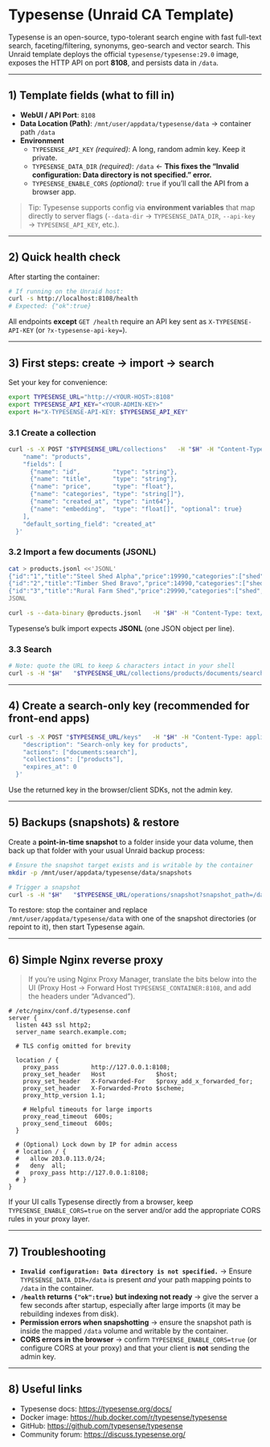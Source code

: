 # Typesense (Unraid CA Template)

Typesense is an open-source, typo-tolerant search engine with fast full-text search, faceting/filtering, synonyms, geo-search and vector search. This Unraid template deploys the official `typesense/typesense:29.0` image, exposes the HTTP API on port **8108**, and persists data in `/data`.

---

## 1) Template fields (what to fill in)

- **WebUI / API Port**: `8108`
- **Data Location (Path)**: `/mnt/user/appdata/typesense/data` → container path `/data`
- **Environment**
  - `TYPESENSE_API_KEY` *(required)*: A long, random admin key. Keep it private.
  - `TYPESENSE_DATA_DIR` *(required)*: `/data`  ← **This fixes the “Invalid configuration: Data directory is not specified.” error.**
  - `TYPESENSE_ENABLE_CORS` *(optional)*: `true` if you’ll call the API from a browser app.

> Tip: Typesense supports config via **environment variables** that map directly to server flags (`--data-dir` → `TYPESENSE_DATA_DIR`, `--api-key` → `TYPESENSE_API_KEY`, etc.).

---

## 2) Quick health check

After starting the container:

```bash
# If running on the Unraid host:
curl -s http://localhost:8108/health
# Expected: {"ok":true}
```

All endpoints **except** `GET /health` require an API key sent as `X-TYPESENSE-API-KEY` (or `?x-typesense-api-key=`).

---

## 3) First steps: create → import → search

Set your key for convenience:

```bash
export TYPESENSE_URL="http://<YOUR-HOST>:8108"
export TYPESENSE_API_KEY="<YOUR-ADMIN-KEY>"
export H="X-TYPESENSE-API-KEY: $TYPESENSE_API_KEY"
```

### 3.1 Create a collection

```bash
curl -s -X POST "$TYPESENSE_URL/collections"   -H "$H" -H "Content-Type: application/json"   -d '{
    "name": "products",
    "fields": [
      {"name": "id",         "type": "string"},
      {"name": "title",      "type": "string"},
      {"name": "price",      "type": "float"},
      {"name": "categories", "type": "string[]"},
      {"name": "created_at", "type": "int64"},
      {"name": "embedding",  "type": "float[]", "optional": true}
    ],
    "default_sorting_field": "created_at"
  }'
```

### 3.2 Import a few documents (JSONL)

```bash
cat > products.jsonl <<'JSONL'
{"id":"1","title":"Steel Shed Alpha","price":19990,"categories":["shed","steel"],"created_at":1700000000}
{"id":"2","title":"Timber Shed Bravo","price":14990,"categories":["shed","timber"],"created_at":1700500000}
{"id":"3","title":"Rural Farm Shed","price":29990,"categories":["shed","rural"],"created_at":1701000000}
JSONL

curl -s --data-binary @products.jsonl   -H "$H" -H "Content-Type: text/plain"   "$TYPESENSE_URL/collections/products/documents/import?action=upsert&batch_size=100"
```

Typesense’s bulk import expects **JSONL** (one JSON object per line).

### 3.3 Search

```bash
# Note: quote the URL to keep & characters intact in your shell
curl -s -H "$H"   "$TYPESENSE_URL/collections/products/documents/search?q=shed&query_by=title,categories&filter_by=price:>=15000&&price:<=30000&per_page=5"
```

---

## 4) Create a search-only key (recommended for front-end apps)

```bash
curl -s -X POST "$TYPESENSE_URL/keys"   -H "$H" -H "Content-Type: application/json"   -d '{
    "description": "Search-only key for products",
    "actions": ["documents:search"],
    "collections": ["products"],
    "expires_at": 0
  }'
```

Use the returned key in the browser/client SDKs, not the admin key.

---

## 5) Backups (snapshots) & restore

Create a **point-in-time snapshot** to a folder inside your data volume, then back up that folder with your usual Unraid backup process:

```bash
# Ensure the snapshot target exists and is writable by the container
mkdir -p /mnt/user/appdata/typesense/data/snapshots

# Trigger a snapshot
curl -s -H "$H"   "$TYPESENSE_URL/operations/snapshot?snapshot_path=/data/snapshots/$(date +%F_%H%M%S)"
```

To restore: stop the container and replace `/mnt/user/appdata/typesense/data` with one of the snapshot directories (or repoint to it), then start Typesense again.

---

## 6) Simple Nginx reverse proxy

> If you’re using Nginx Proxy Manager, translate the bits below into the UI (Proxy Host → Forward Host `TYPESENSE_CONTAINER:8108`, and add the headers under “Advanced”).

```nginx
# /etc/nginx/conf.d/typesense.conf
server {
  listen 443 ssl http2;
  server_name search.example.com;

  # TLS config omitted for brevity

  location / {
    proxy_pass         http://127.0.0.1:8108;
    proxy_set_header   Host              $host;
    proxy_set_header   X-Forwarded-For   $proxy_add_x_forwarded_for;
    proxy_set_header   X-Forwarded-Proto $scheme;
    proxy_http_version 1.1;

    # Helpful timeouts for large imports
    proxy_read_timeout  600s;
    proxy_send_timeout  600s;
  }

  # (Optional) Lock down by IP for admin access
  # location / {
  #   allow 203.0.113.0/24;
  #   deny  all;
  #   proxy_pass http://127.0.0.1:8108;
  # }
}
```

If your UI calls Typesense directly from a browser, keep `TYPESENSE_ENABLE_CORS=true` on the server and/or add the appropriate CORS rules in your proxy layer.

---

## 7) Troubleshooting

- **`Invalid configuration: Data directory is not specified.`** → Ensure `TYPESENSE_DATA_DIR=/data` is present *and* your path mapping points to `/data` in the container.
- **`/health` returns `{"ok":true}` but indexing not ready** → give the server a few seconds after startup, especially after large imports (it may be rebuilding indexes from disk).
- **Permission errors when snapshotting** → ensure the snapshot path is inside the mapped `/data` volume and writable by the container.
- **CORS errors in the browser** → confirm `TYPESENSE_ENABLE_CORS=true` (or configure CORS at your proxy) and that your client is **not** sending the admin key.

---

## 8) Useful links

- Typesense docs: https://typesense.org/docs/
- Docker image: https://hub.docker.com/r/typesense/typesense
- GitHub: https://github.com/typesense/typesense
- Community forum: https://discuss.typesense.org/
